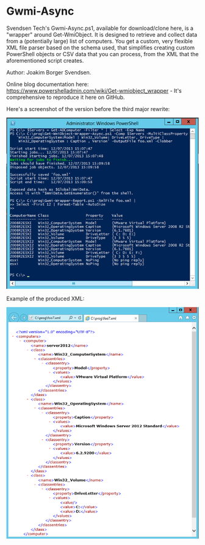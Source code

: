 # Gwmi-Async

Svendsen Tech's Gwmi-Async.ps1, available for download/clone here, is a "wrapper" around Get-WmiObject. It is designed to retrieve and collect data from a (potentially large) list of computers. You get a custom, very flexible XML file parser based on the schema used, that simplifies creating custom PowerShell objects or CSV data that you can process, from the XML that the aforementioned script creates.

Author: Joakim Borger Svendsen.

Online blog documentation here: https://www.powershelladmin.com/wiki/Get-wmiobject_wrapper - It's comprehensive to reproduce it here on GitHub.

Here's a screenshot of the version before the third major rewrite:

![image_gwmi_wrapper_async](/img/Gwmi-Async-Sample.png)

Example of the produced XML:

![image_gwmi_wrapper_async](img/Gwmi-Async-Xml-Sample.png)


